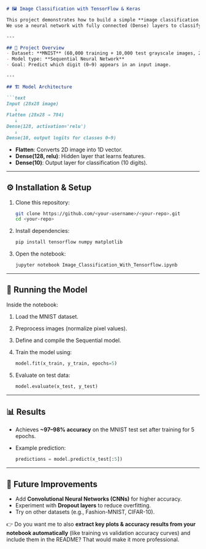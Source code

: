 ````markdown
# 🖼️ Image Classification with TensorFlow & Keras

This project demonstrates how to build a simple **image classification model** using **TensorFlow** and **Keras**.  
We use a neural network with fully connected (Dense) layers to classify images from the **MNIST dataset** (handwritten digits 0–9).

---

## 🚀 Project Overview
- Dataset: **MNIST** (60,000 training + 10,000 test grayscale images, 28×28 pixels)
- Model type: **Sequential Neural Network**
- Goal: Predict which digit (0–9) appears in an input image.

---

## 🏗️ Model Architecture

```text
Input (28x28 image)
   ↓
Flatten (28x28 → 784)
   ↓
Dense(128, activation='relu')
   ↓
Dense(10, output logits for classes 0–9)
````

* **Flatten**: Converts 2D image into 1D vector.
* **Dense(128, relu)**: Hidden layer that learns features.
* **Dense(10)**: Output layer for classification (10 digits).

---

## ⚙️ Installation & Setup

1. Clone this repository:

   ```bash
   git clone https://github.com/<your-username>/<your-repo>.git
   cd <your-repo>
   ```

2. Install dependencies:

   ```bash
   pip install tensorflow numpy matplotlib
   ```

3. Open the notebook:

   ```bash
   jupyter notebook Image_Classification_With_Tensorflow.ipynb
   ```

---

## 🏃 Running the Model

Inside the notebook:

1. Load the MNIST dataset.
2. Preprocess images (normalize pixel values).
3. Define and compile the Sequential model.
4. Train the model using:

   ```python
   model.fit(x_train, y_train, epochs=5)
   ```
5. Evaluate on test data:

   ```python
   model.evaluate(x_test, y_test)
   ```

---

## 📊 Results

* Achieves **\~97–98% accuracy** on the MNIST test set after training for 5 epochs.
* Example prediction:

  ```python
  predictions = model.predict(x_test[:5])
  ```

---

## 📌 Future Improvements

* Add **Convolutional Neural Networks (CNNs)** for higher accuracy.
* Experiment with **Dropout layers** to reduce overfitting.
* Try on other datasets (e.g., Fashion-MNIST, CIFAR-10).


👉 Do you want me to also **extract key plots & accuracy results from your notebook automatically** (like training vs validation accuracy curves) and include them in the README? That would make it more professional.
```
